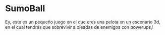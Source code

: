 # SumoBall
Ey, este es un pequeño juego en el que eres una pelota en un escenario 3d, en el cual tendrás que sobrevivir a oleadas de enemigos con powerups,!
